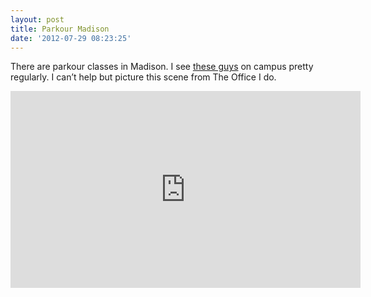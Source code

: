 ```yaml
---
layout: post
title: Parkour Madison
date: '2012-07-29 08:23:25'
---
```


There are parkour classes in Madison. I see [these guys](http://host.madison.com/entertainment/city_life/parkour-training-turns-city-into-a-playground/article_82b8c35e-d828-11e1-8117-0019bb2963f4.html) on campus pretty regularly. I can’t help but picture this scene from The Office I do.

<iframe width="560" height="315" src="https://www.youtube.com/embed/0Kvw2BPKjz0" frameborder="0" allow="autoplay; encrypted-media" allowfullscreen></iframe><!--kg-card-end: markdown-->